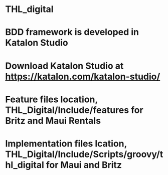 # THL_digital

# BDD framework is developed in Katalon Studio
# Download Katalon Studio at https://katalon.com/katalon-studio/

# Feature files location, THL_Digital/Include/features for Britz and Maui Rentals
# Implementation files lcation, THL_Digital/Include/Scripts/groovy/thl_digital for Maui and Britz


